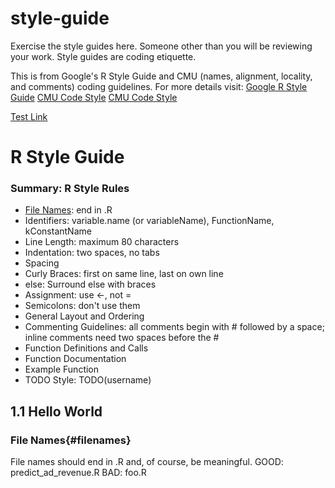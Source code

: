 # style-guide
Exercise the style guides here. Someone other than you will be reviewing your work. Style guides are coding etiquette.

This is from Google's R Style Guide and CMU (names, alignment, locality, and comments) coding guidelines. For more details visit:
[Google R Style Guide](https://google.github.io/styleguide/Rguide.xml)
[CMU Code Style](https://www.cs.cmu.edu/~pattis/15-1XX/15-200/lectures/style/lecture.html)
[CMU Code Style](http://www.cs.cmu.edu/~./213/codeStyle.html)

[Test Link](#11-hello-world)

# R Style Guide
### Summary: R Style Rules
* [File Names](#filenames): end in .R
* Identifiers: variable.name (or variableName), FunctionName, kConstantName
* Line Length: maximum 80 characters
* Indentation: two spaces, no tabs
* Spacing
* Curly Braces: first on same line, last on own line
* else: Surround else with braces
* Assignment: use <-, not =
* Semicolons: don't use them
* General Layout and Ordering
* Commenting Guidelines: all comments begin with # followed by a space; inline comments need two spaces before the #
* Function Definitions and Calls
* Function Documentation
* Example Function
* TODO Style: TODO(username)

## 1.1 Hello World

### File Names{#filenames}
File names should end in .R and, of course, be meaningful.
GOOD: predict_ad_revenue.R
BAD: foo.R


[//]: # (These are reference links used in the body of this note and get stripped out when the markdown processor does its job. There is no need to format nicely because it shouldn't be seen. Thanks SO - http://stackoverflow.com/questions/4823468/store-comments-in-markdown-syntax)

[LotusX]: <https://lotustech.io>
